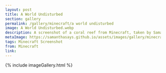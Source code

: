 ```yaml
---
layout: post
title: A World Undisturbed
section: gallery
permalink: /gallery/minecraft/a world undisturbed
image: A World Undisturbed.webp
description: A screenshot of a coral reef from Minecraft, taken by Samantha Says.
metaImage: https://samanthasays.github.io/assets/images/gallery/minecraft/A World Undisturbed.webp
tags: Minecraft Screenshot
from: Minecraft
link: 
---
```

{% include imageGallery.html %}